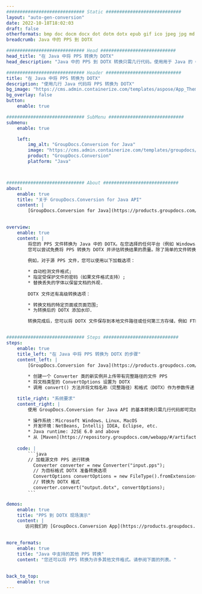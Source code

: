 ```yaml
---
############################# Static ############################
layout: "auto-gen-conversion"
date: 2022-10-18T18:02:03
draft: false
otherformats: bmp doc docm docx dot dotm dotx epub gif ico jpeg jpg md odt ott pdf png psd rtf tex tif tiff txt xps
breadcrumb: Java 中的 PPS 到 DOTX

############################# Head ############################
head_title: "在 Java 中将 PPS 转换为 DOTX"
head_description: "Java 中的 PPS 到 DOTX 转换只需几行代码。使用用于 Java 的 GroupDocs 文档转换 API 转换 160 多种文件格式"

############################# Header ############################
title: "在 Java 中将 PPS 转换为 DOTX"
description: "使用几行 Java 代码将 PPS 转换为 DOTX"
bg_image: "https://cms.admin.containerize.com/templates/aspose/App_Themes/V3/images/bg/header1.png"
bg_overlay: false
button:
    enable: true

############################# SubMenu ############################
submenu:
    enable: true

    left:
        img_alt: "GroupDocs.Conversion for Java"
        image: "https://cms.admin.containerize.com/templates/groupdocs/images/product-logos/90x90-noborder/groupdocs-conversion-java.png"
        product: "GroupDocs.Conversion"
        platform: "Java"



############################# About ############################
about:
    enable: true
    title: "关于 GroupDocs.Conversion for Java API"
    content: |
        [GroupDocs.Conversion for Java](https://products.groupdocs.com/conversion/java/) 是一种高级文件格式转换 API，用于在 Microsoft Office、OpenDocument、PDF、HTML、电子邮件、CAD 等流行图像和文档格式之间进行转换。只需几行代码即可完成更多工作。本机 API 会自动检测原始文档的格式，并提供许多选项来自定义转换后的文档。除了从文档中提取信息的功能外，它还默认支持将转换结果缓存到本地磁盘。但是，任何类型的缓存存储都可以通过实施适当的接口来支持 - Amazon S3、Dropbox、Google Drive、Windows Azure、Reddis 或任何其他接口。
    

overview:
    enable: true
    content: |
        将您的 PPS 文件转换为 Java 中的 DOTX。在您选择的任何平台（例如 Windows、Linux、macOS）上，只需几行 Java 代码。
        您可以尝试免费将 PPS 转换为 DOTX 并评估转换结果的质量。除了简单的文件转换脚本外，您还可以尝试更复杂的选项来加载 PPS 源文件并存储 DOTX 输出。 
        
        例如，对于源 PPS 文件，您可以使用以下加载选项：

        * 自动检测文件格式;
        * 指定受保护文件的密码（如果文件格式支持）;
        * 替换丢失的字体以保留文档的外观.
        
        DOTX 文件还有高级转换选项：

        * 转换文档的特定页面或页面范围;
        * 为转换后的 DOTX 添加水印.

        转换完成后，您可以将 DOTX 文件保存到本地文件路径或任何第三方存储，例如 FTP、Amazon S3、Google Drive、Dropbox 等。请注意 - 转换 PPS到 DOTX，您不需要安装任何额外的软件，例如 MS Office、Open Office、Adobe Acrobat Reader 等。


############################# Steps ############################
steps:
    enable: true
    title_left: "在 Java 中将 PPS 转换为 DOTX 的步骤"
    content_left: |
        [GroupDocs.Conversion for Java](https://products.groupdocs.com/conversion/java/) 允许开发人员使用几行代码轻松地将 PPS 文件转换为 DOTX。
        
        * 创建一个 Converter 类的新实例并上传带有完整路径的文件 PPS
        * 将文档类型的 ConvertOptions 设置为 DOTX
        * 调用 convert() 方法并将文档名称（完整路径）和格式（DOTX）作为参数传递

    title_right: "系统要求"
    content_right: |
        使用 GroupDocs.Conversion for Java API 的基本转换只需几行代码即可完成。所有主要平台和操作系统都支持我们的 API。在执行以下代码之前，请确保您的系统上安装了以下先决条件。

        * 操作系统：Microsoft Windows、Linux、MacOS
        * 开发环境：NetBeans, Intellij IDEA, Eclipse, etc.
        * Java runtime: J2SE 6.0 and above
        * 从 [Maven](https://repository.groupdocs.com/webapp/#/artifacts/browse/tree/General/repo/com/groupdocs/groupdocs-conversion) 获取最新的 GroupDocs.Conversion for Java
         
    code: |
        ```java    
        // 加载源文件 PPS 进行转换
          Converter converter = new Converter("input.pps");
          // 为目标格式 DOTX 准备转换选项
          ConvertOptions convertOptions = new FileType().fromExtension("dotx").getConvertOptions();
          // 转换为 DOTX 格式
          converter.convert("output.dotx", convertOptions);
        ```

demos:
    enable: true
    title: "PPS 到 DOTX 现场演示"
    content: |
       访问我们的 [GroupDocs.Conversion App](https://products.groupdocs.app/conversion/family) 网站并立即尝试 PPS 到 DOTX 转换。免费演示具有以下好处
          

more_formats:
    enable: true
    title: "Java 中支持的其他 PPS 转换"
    content: "您还可以将 PPS 转换为许多其他文件格式。请参阅下面的列表。"
       
       
back_to_top:
    enable: true
---
```

